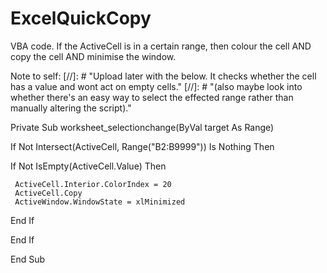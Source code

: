 # ExcelQuickCopy

VBA code.
If the ActiveCell is in a certain range, then colour the cell AND copy the cell AND minimise the window.


Note to self:
[//]: # "Upload later with the below. It checks whether the cell has a value and wont act on empty cells."
[//]: # "(also maybe look into whether there's an easy way to select the effected range rather than manually altering the script)."

 Private Sub worksheet_selectionchange(ByVal target As Range)

  If Not Intersect(ActiveCell, Range("B2:B9999")) Is Nothing Then

   If Not IsEmpty(ActiveCell.Value) Then

     ActiveCell.Interior.ColorIndex = 20
     ActiveCell.Copy
     ActiveWindow.WindowState = xlMinimized

   End If

  End If

 End Sub
